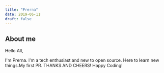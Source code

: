 ```yaml
---
title: "Prerna"
date: 2019-06-11
draft: false
---
```


## About me
Hello All,

I'm Prerna. I'm a tech enthusiast and new to open source. Here to learn new things.My first PR.
THANKS AND CHEERS!
Happy Coding!
